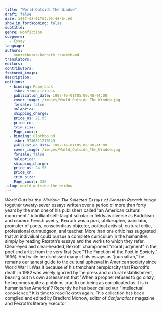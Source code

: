 ```yaml
---
title: "World Outside The Window"
draft: false
date: 1987-05-01T05:00:48-04:00
show_in_forthcoming: false
subtitle:
genre: Nonfiction
subgenre:
  - Essay
language:
authors:
  - contributor/kenneth-rexroth.md
translators:
editors:
contributors:
featured_image:
description:
editions:
  - binding: Paperback
    isbn: 9780811210256
    publication_date: 1987-05-01T05:00:48-04:00
    cover_image: /images/World_Outside_The_Window.jpg
    forsale: false
    saleprice:
    shipping_charge:
    price_us: 21.95
    price_cn:
    trim_size:
    Page_count:
  - binding: Clothbound
    isbn: 9780811210249
    publication_date: 1987-05-01T05:00:48-04:00
    cover_image: /images/World_Outside_The_Window.jpg
    forsale: false
    saleprice:
    shipping_charge:
    price_us: 24.95
    price_cn:
    trim_size:
    Page_count: 336
_slug: world-outside-the-window
---
```


_World Outside the Window: The Selected Essays of Kenneth Rexroth_ brings together twenty-seven essays written over a period of more than forty years by the man one of his publishers called "an American cultural monument." A brilliant self-taught scholar in fields as diverse as Buddhism and modern French poetry, Rexroth was a poet, philosopher, translator, promoter of poets, conscientious objector, political activist, cultural critic, professional curmudgeon, and teacher. More than one critic has suggested that an individual could pursue a complete curriculum in the humanities simply by reading Rexroth’s essays and the works to which they refer. Clear-eyed and clear-headed, Rexroth championed "moral judgment" in the poet and artist from the very first (see "The Function of the Poet in Society," 1936). And while he dismissed many of his essays as "journalism," he remains our sanest guide to the cultural upheaval in American society since World War II. Was it because of his trenchant perspicacity that Rexroth’s death in 1982 was widely ignored by the press and cultural establishment, bearing out his own assessment that "When a prophet refuses to go crazy, he becomes quite a problem, crucifixion being as complicated as it is in humanitarian America"? Recently he has been called our "intellectual conscience." It is time to read Rexroth again. This collection has been compiled and edited by Bradford Morrow, editor of _Conjunctions_ magazine and Rexroth’s literary executor.

